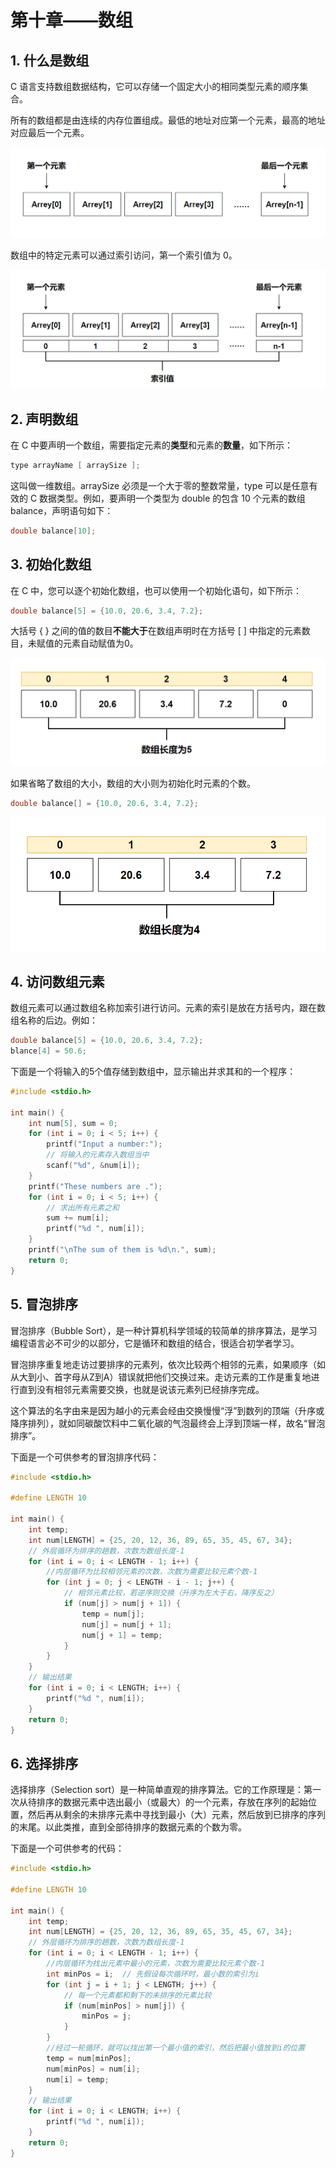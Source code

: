 # 第十章——数组

## 1. 什么是数组

C 语言支持数组数据结构，它可以存储一个固定大小的相同类型元素的顺序集合。

所有的数组都是由连续的内存位置组成。最低的地址对应第一个元素，最高的地址对应最后一个元素。

![数组内存](../images/C语言基础/2.10-1.png)

数组中的特定元素可以通过索引访问，第一个索引值为 0。

![数组索引值](../images/C语言基础/2.10-2.png)

## 2. 声明数组

在 C 中要声明一个数组，需要指定元素的**类型**和元素的**数量**，如下所示：

```c
type arrayName [ arraySize ];
```

这叫做一维数组。arraySize 必须是一个大于零的整数常量，type 可以是任意有效的 C 数据类型。例如，要声明一个类型为 double 的包含 10 个元素的数组 balance，声明语句如下：

```c
double balance[10];
```

## 3. 初始化数组

在 C 中，您可以逐个初始化数组，也可以使用一个初始化语句，如下所示：

```c
double balance[5] = {10.0, 20.6, 3.4, 7.2};
```

大括号 { } 之间的值的数目**不能大于**在数组声明时在方括号 [ ] 中指定的元素数目，未赋值的元素自动赋值为0。

![数组声明](../images/C语言基础/2.10-3.png)

如果省略了数组的大小，数组的大小则为初始化时元素的个数。

```c
double balance[] = {10.0, 20.6, 3.4, 7.2};
```

![数组声明](../images/C语言基础/2.10-4.png)

## 4. 访问数组元素

数组元素可以通过数组名称加索引进行访问。元素的索引是放在方括号内，跟在数组名称的后边。例如：

```c
double balance[5] = {10.0, 20.6, 3.4, 7.2};
blance[4] = 50.6;
```

下面是一个将输入的5个值存储到数组中，显示输出并求其和的一个程序：

```c
#include <stdio.h>

int main() {
    int num[5], sum = 0;
    for (int i = 0; i < 5; i++) {
        printf("Input a number:");
        // 将输入的元素存入数组当中
        scanf("%d", &num[i]);
    }
    printf("These numbers are .");
    for (int i = 0; i < 5; i++) {
        // 求出所有元素之和
        sum += num[i];
        printf("%d ", num[i]);
    }
    printf("\nThe sum of them is %d\n.", sum);
    return 0;
}
```

## 5. 冒泡排序

冒泡排序（Bubble Sort），是一种计算机科学领域的较简单的排序算法，是学习编程语言必不可少的以部分，它是循环和数组的结合，很适合初学者学习。

冒泡排序重复地走访过要排序的元素列，依次比较两个相邻的元素，如果顺序（如从大到小、首字母从Z到A）错误就把他们交换过来。走访元素的工作是重复地进行直到没有相邻元素需要交换，也就是说该元素列已经排序完成。

这个算法的名字由来是因为越小的元素会经由交换慢慢“浮”到数列的顶端（升序或降序排列），就如同碳酸饮料中二氧化碳的气泡最终会上浮到顶端一样，故名“冒泡排序”。

下面是一个可供参考的冒泡排序代码：

```c
#include <stdio.h>

#define LENGTH 10

int main() {
    int temp;
    int num[LENGTH] = {25, 20, 12, 36, 89, 65, 35, 45, 67, 34};
    // 外层循环为排序的趟数，次数为数组长度-1
    for (int i = 0; i < LENGTH - 1; i++) {
        //内层循环为比较相邻元素的次数，次数为需要比较元素个数-1
        for (int j = 0; j < LENGTH - i - 1; j++) {
            // 相邻元素比较，若逆序则交换（升序为左大于右，降序反之）
            if (num[j] > num[j + 1]) {
                temp = num[j];
                num[j] = num[j + 1];
                num[j + 1] = temp;
            }
        }
    }
    // 输出结果
    for (int i = 0; i < LENGTH; i++) {
        printf("%d ", num[i]);
    }
    return 0;
}
```

## 6. 选择排序

选择排序（Selection sort）是一种简单直观的排序算法。它的工作原理是：第一次从待排序的数据元素中选出最小（或最大）的一个元素，存放在序列的起始位置，然后再从剩余的未排序元素中寻找到最小（大）元素，然后放到已排序的序列的末尾。以此类推，直到全部待排序的数据元素的个数为零。

下面是一个可供参考的代码：

```c
#include <stdio.h>

#define LENGTH 10

int main() {
    int temp;
    int num[LENGTH] = {25, 20, 12, 36, 89, 65, 35, 45, 67, 34};
    // 外层循环为排序的趟数，次数为数组长度-1
    for (int i = 0; i < LENGTH - 1; i++) {
        //内层循环为找出元素中最小的元素，次数为需要比较元素个数-1
        int minPos = i;  // 先假设每次循环时，最小数的索引为i
        for (int j = i + 1; j < LENGTH; j++) {
            // 每一个元素都和剩下的未排序的元素比较
            if (num[minPos] > num[j]) {
                minPos = j;
            }
        }
        //经过一轮循环，就可以找出第一个最小值的索引，然后把最小值放到i的位置
        temp = num[minPos];
        num[minPos] = num[i];
        num[i] = temp;
    }
    // 输出结果
    for (int i = 0; i < LENGTH; i++) {
        printf("%d ", num[i]);
    }
    return 0;
}
```